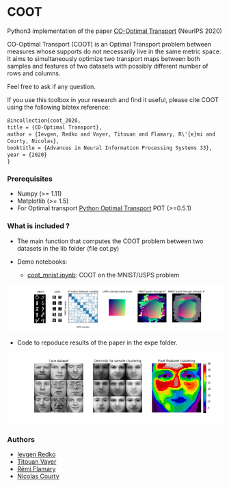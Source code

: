 # COOT

Python3 implementation of the paper [CO-Optimal Transport](https://arxiv.org/abs/2002.03731) (NeurIPS 2020)

CO-Optimal Transport (COOT) is an Optimal Transport problem between measures whose supports do not necessarily live in the same metric space. It aims to simultaneously optimize two transport maps between both samples and features of two datasets with possibly different number of rows and columns.

Feel free to ask if any question.

If you use this toolbox in your research and find it useful, please cite COOT using the following bibtex reference:

```
@incollection{coot_2020,
title = {CO-Optimal Transport},
author = {Ievgen, Redko and Vayer, Titouan and Flamary, R\'{e}mi and Courty, Nicolas},
booktitle = {Advances in Neural Information Processing Systems 33},
year = {2020}
}
```

### Prerequisites

* Numpy (>= 1.11)
* Matplotlib (>= 1.5)
* For Optimal transport [Python Optimal Transport](https://pythonot.github.io/) POT (>=0.5.1)

### What is included ?

* The main function that computes the COOT problem between two datasets in the lib folder (file cot.py)

* Demo notebooks:
	- [coot_mnist.ipynb](./example/coot_mnist.ipynb): COOT on the MNIST/USPS problem

![](./example/mnist_usps.png)

* Code to repoduce results of the paper in the expe folder.

![](./expe/clootclustering_faces.png)


### Authors
* [Ievgen Redko](https://ievred.github.io/)
* [Titouan Vayer](https://github.com/tvayer)
* [Rémi Flamary](https://github.com/rflamary)
* [Nicolas Courty](https://github.com/ncourty)